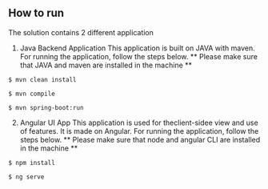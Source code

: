## How to run
The solution contains 2 different application

 1. Java Backend Application
 This application is built on JAVA with maven. For running the application, follow the steps below.
  ** Please make sure that JAVA and maven are installed in the machine **
~~~
$ mvn clean install
~~~
~~~
$ mvn compile
~~~ 
~~~
$ mvn spring-boot:run
~~~
 2. Angular UI App
 This application is used for theclient-sidee view and use of features. It is made on Angular. For running the application, follow the steps below.
 ** Please make sure that node and angular CLI are installed in the machine **
~~~
$ npm install
~~~
~~~
$ ng serve
~~~